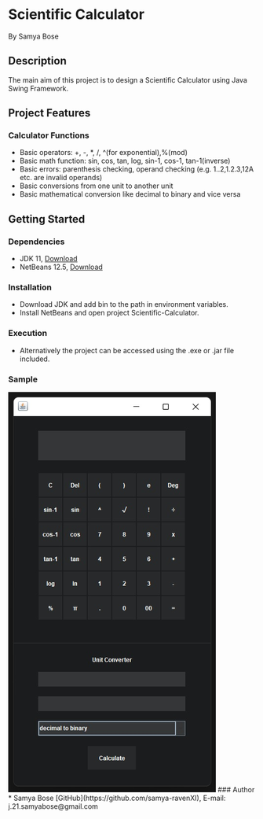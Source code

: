 # Scientific Calculator
By Samya Bose
## Description
The main aim of this project is to design a Scientific Calculator using Java Swing Framework.
## Project Features
### Calculator Functions
* Basic operators: +, -, *, /, ^(for exponential),%(mod)
* Basic math function: sin, cos, tan, log, sin-1, cos-1, tan-1(inverse)
* Basic errors: parenthesis checking, operand checking (e.g. 1..2,1.2.3,12A etc. are invalid operands)
* Basic conversions from one unit to another unit
* Basic mathematical conversion like decimal to binary and vice versa
## Getting Started
### Dependencies
* JDK 11, [Download](https://www.oracle.com/in/java/technologies/javase/jdk11-archive-downloads.html#license-lightbox)
* NetBeans 12.5, [Download](https://netbeans.apache.org/download/nb125/nb125.html)
### Installation
* Download JDK and add bin to the path in environment variables.
* Install NetBeans and open project Scientific-Calculator.
### Execution
* Alternatively the project can be accessed using the .exe or .jar file included.
### Sample
<img src="https://github.com/samya-ravenXI/Scientific-Calculator/blob/4b215b7c1cc9ce65b0b822c665f42133f7f9c81f/01.jpg"/>
### Author
* Samya Bose [GitHub](https://github.com/samya-ravenXI),  E-mail: j.21.samyabose@gmail.com
